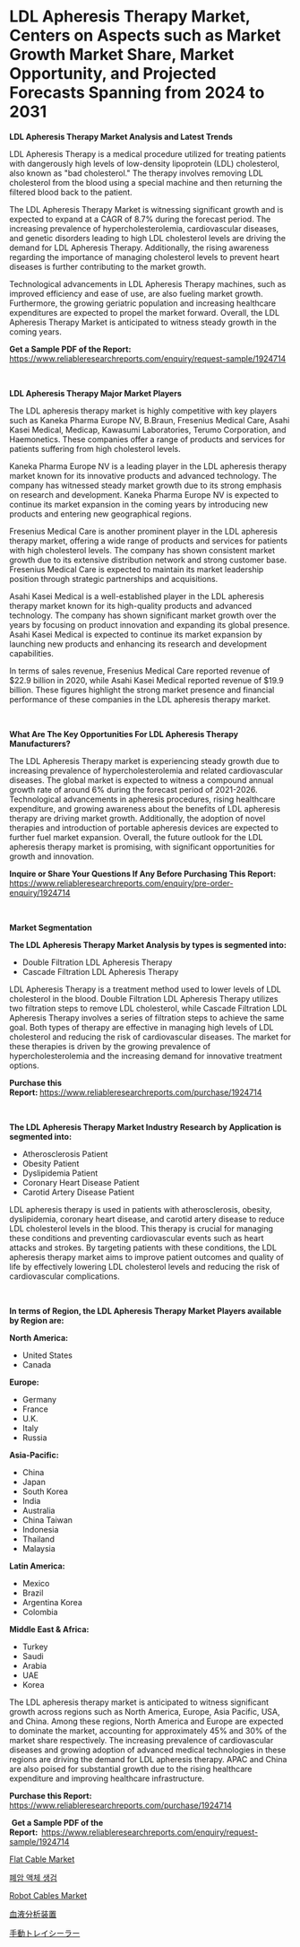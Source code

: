 <p><h1>LDL Apheresis Therapy Market, Centers on Aspects such as Market Growth Market Share, Market Opportunity, and Projected Forecasts Spanning from 2024 to 2031</h1></p><p><strong>LDL Apheresis Therapy Market Analysis and Latest Trends</strong></p>
<p><p>LDL Apheresis Therapy is a medical procedure utilized for treating patients with dangerously high levels of low-density lipoprotein (LDL) cholesterol, also known as "bad cholesterol." The therapy involves removing LDL cholesterol from the blood using a special machine and then returning the filtered blood back to the patient.</p><p>The LDL Apheresis Therapy Market is witnessing significant growth and is expected to expand at a CAGR of 8.7% during the forecast period. The increasing prevalence of hypercholesterolemia, cardiovascular diseases, and genetic disorders leading to high LDL cholesterol levels are driving the demand for LDL Apheresis Therapy. Additionally, the rising awareness regarding the importance of managing cholesterol levels to prevent heart diseases is further contributing to the market growth.</p><p>Technological advancements in LDL Apheresis Therapy machines, such as improved efficiency and ease of use, are also fueling market growth. Furthermore, the growing geriatric population and increasing healthcare expenditures are expected to propel the market forward. Overall, the LDL Apheresis Therapy Market is anticipated to witness steady growth in the coming years.</p></p>
<p><strong>Get a Sample PDF of the Report:&nbsp;</strong> <a href="https://www.reliableresearchreports.com/enquiry/request-sample/1924714">https://www.reliableresearchreports.com/enquiry/request-sample/1924714</a></p>
<p>&nbsp;</p>
<p><strong>LDL Apheresis Therapy Major Market Players</strong></p>
<p><p>The LDL apheresis therapy market is highly competitive with key players such as Kaneka Pharma Europe NV, B.Braun, Fresenius Medical Care, Asahi Kasei Medical, Medicap, Kawasumi Laboratories, Terumo Corporation, and Haemonetics. These companies offer a range of products and services for patients suffering from high cholesterol levels.</p><p>Kaneka Pharma Europe NV is a leading player in the LDL apheresis therapy market known for its innovative products and advanced technology. The company has witnessed steady market growth due to its strong emphasis on research and development. Kaneka Pharma Europe NV is expected to continue its market expansion in the coming years by introducing new products and entering new geographical regions.</p><p>Fresenius Medical Care is another prominent player in the LDL apheresis therapy market, offering a wide range of products and services for patients with high cholesterol levels. The company has shown consistent market growth due to its extensive distribution network and strong customer base. Fresenius Medical Care is expected to maintain its market leadership position through strategic partnerships and acquisitions.</p><p>Asahi Kasei Medical is a well-established player in the LDL apheresis therapy market known for its high-quality products and advanced technology. The company has shown significant market growth over the years by focusing on product innovation and expanding its global presence. Asahi Kasei Medical is expected to continue its market expansion by launching new products and enhancing its research and development capabilities.</p><p>In terms of sales revenue, Fresenius Medical Care reported revenue of $22.9 billion in 2020, while Asahi Kasei Medical reported revenue of $19.9 billion. These figures highlight the strong market presence and financial performance of these companies in the LDL apheresis therapy market.</p></p>
<p>&nbsp;</p>
<p><strong>What Are The Key Opportunities For LDL Apheresis Therapy Manufacturers?</strong></p>
<p><p>The LDL Apheresis Therapy market is experiencing steady growth due to increasing prevalence of hypercholesterolemia and related cardiovascular diseases. The global market is expected to witness a compound annual growth rate of around 6% during the forecast period of 2021-2026. Technological advancements in apheresis procedures, rising healthcare expenditure, and growing awareness about the benefits of LDL apheresis therapy are driving market growth. Additionally, the adoption of novel therapies and introduction of portable apheresis devices are expected to further fuel market expansion. Overall, the future outlook for the LDL apheresis therapy market is promising, with significant opportunities for growth and innovation.</p></p>
<p><strong>Inquire or Share Your Questions If Any Before Purchasing This Report:</strong> <a href="https://www.reliableresearchreports.com/enquiry/pre-order-enquiry/1924714">https://www.reliableresearchreports.com/enquiry/pre-order-enquiry/1924714</a></p>
<p>&nbsp;</p>
<p><strong>Market Segmentation</strong></p>
<p><strong>The LDL Apheresis Therapy Market Analysis by types is segmented into:</strong></p>
<p><ul><li>Double Filtration LDL Apheresis Therapy</li><li>Cascade Filtration LDL Apheresis Therapy</li></ul></p>
<p><p>LDL Apheresis Therapy is a treatment method used to lower levels of LDL cholesterol in the blood. Double Filtration LDL Apheresis Therapy utilizes two filtration steps to remove LDL cholesterol, while Cascade Filtration LDL Apheresis Therapy involves a series of filtration steps to achieve the same goal. Both types of therapy are effective in managing high levels of LDL cholesterol and reducing the risk of cardiovascular diseases. The market for these therapies is driven by the growing prevalence of hypercholesterolemia and the increasing demand for innovative treatment options.</p></p>
<p><strong>Purchase this Report:&nbsp;</strong><a href="https://www.reliableresearchreports.com/purchase/1924714">https://www.reliableresearchreports.com/purchase/1924714</a></p>
<p>&nbsp;</p>
<p><strong>The LDL Apheresis Therapy Market Industry Research by Application is segmented into:</strong></p>
<p><ul><li>Atherosclerosis Patient</li><li>Obesity Patient</li><li>Dyslipidemia Patient</li><li>Coronary Heart Disease Patient</li><li>Carotid Artery Disease Patient</li></ul></p>
<p><p>LDL apheresis therapy is used in patients with atherosclerosis, obesity, dyslipidemia, coronary heart disease, and carotid artery disease to reduce LDL cholesterol levels in the blood. This therapy is crucial for managing these conditions and preventing cardiovascular events such as heart attacks and strokes. By targeting patients with these conditions, the LDL apheresis therapy market aims to improve patient outcomes and quality of life by effectively lowering LDL cholesterol levels and reducing the risk of cardiovascular complications.</p></p>
<p>&nbsp;</p>
<p><strong>In terms of Region, the LDL Apheresis Therapy Market Players available by Region are:</strong></p>
<p>
    <p> <strong> North America: </strong>
        <ul>
            <li>United States</li>
            <li>Canada</li>
        </ul>
        </p> 
    <p> <strong> Europe: </strong>
        <ul>
            <li>Germany</li>
            <li>France</li>
            <li>U.K.</li>
            <li>Italy</li>
            <li>Russia</li>
        </ul>
        </p> 
    <p> <strong> Asia-Pacific: </strong>
        <ul>
            <li>China</li>
            <li>Japan</li>
            <li>South Korea</li>
            <li>India</li>
            <li>Australia</li>
            <li>China Taiwan</li>
            <li>Indonesia</li>
            <li>Thailand</li>
            <li>Malaysia</li>
        </ul>
        </p> 
    <p> <strong> Latin America: </strong>
        <ul>
            <li>Mexico</li>
            <li>Brazil</li>
            <li>Argentina Korea</li>
            <li>Colombia</li>
        </ul>
        </p> 
    <p> <strong> Middle East & Africa: </strong>
        <ul>
            <li>Turkey</li>
            <li>Saudi</li>
            <li>Arabia</li>
            <li>UAE</li>
            <li>Korea</li>
        </ul>
    </p>
    </p>
<p><p>The LDL apheresis therapy market is anticipated to witness significant growth across regions such as North America, Europe, Asia Pacific, USA, and China. Among these regions, North America and Europe are expected to dominate the market, accounting for approximately 45% and 30% of the market share respectively. The increasing prevalence of cardiovascular diseases and growing adoption of advanced medical technologies in these regions are driving the demand for LDL apheresis therapy. APAC and China are also poised for substantial growth due to the rising healthcare expenditure and improving healthcare infrastructure.</p></p>
<p><strong>Purchase this Report: </strong><a href="https://www.reliableresearchreports.com/purchase/1924714">https://www.reliableresearchreports.com/purchase/1924714</a></p>
<p>&nbsp;<strong>Get a Sample PDF of the Report:&nbsp;&nbsp;</strong><a href="https://www.reliableresearchreports.com/enquiry/request-sample/1924714">https://www.reliableresearchreports.com/enquiry/request-sample/1924714</a></p>
<p><strong></strong></p>
<p><p><a href="https://poised-avenue-46d.notion.site/Flat-Cable-Market-Analysis-Examines-its-Scope-on-Growth-Opportunities-and-Forecasted-Trends-Spannin-36426860568040999a6994f3df2ab182">Flat Cable Market</a></p><p><a href="https://medium.com/@elliottlenningoip9vprgu3v/%ED%8F%90%EC%95%94-%EC%95%A1%EC%B2%B4-%EC%83%9D%EA%B2%80-%EC%8B%9C%EC%9E%A5-%EA%B7%9C%EB%AA%A8-%EB%B0%8F-%EC%8B%9C%EC%9E%A5-%EB%8F%99%ED%96%A5-%EC%99%84%EC%A0%84%ED%95%9C-%EC%82%B0%EC%97%85-%EA%B0%9C%EC%9A%94-2024%EB%85%84%EB%B6%80%ED%84%B0-2031%EB%85%84%EA%B9%8C%EC%A7%80-98f22b2e0884">폐암 액체 생검</a></p><p><a href="https://gamy-alyssum-396.notion.site/Robot-Cables-Market-Offers-Provide-Insightful-Data-for-the-Time-Period-from-2024-to-2031-and-also-Pr-f6e0560a94694716a6635bd8edc8a820">Robot Cables Market</a></p><p><a href="https://medium.com/@destineygrimes2023/%E8%A1%80%E6%B6%B2%E5%88%86%E6%9E%90%E5%B8%82%E5%A0%B4%E3%81%AE%E8%A6%8F%E6%A8%A1-cagr-%E3%83%88%E3%83%AC%E3%83%B3%E3%83%892024%E5%B9%B4%E3%81%8B%E3%82%892030%E5%B9%B4-22b360d742a4">血液分析装置</a></p><p><a href="https://medium.com/@ariellekub2023/%E3%83%9E%E3%83%8B%E3%83%A5%E3%82%A2%E3%83%AB%E3%83%88%E3%83%AC%E3%83%BC%E3%82%B7%E3%83%BC%E3%83%A9%E3%83%BC%E3%82%BA%E5%B8%82%E5%A0%B4-%E5%B8%82%E5%A0%B4cagr-%E5%B8%82%E5%A0%B4%E3%83%88%E3%83%AC%E3%83%B3%E3%83%89-%E3%81%8A%E3%82%88%E3%81%B3%E6%88%90%E9%95%B7%E6%88%A6%E7%95%A5%E3%81%AB%E9%96%A2%E3%81%99%E3%82%8B%E3%82%A4%E3%83%B3%E3%82%B5%E3%82%A4%E3%83%88-f3cf30c2a6fb">手動トレイシーラー</a></p></p>